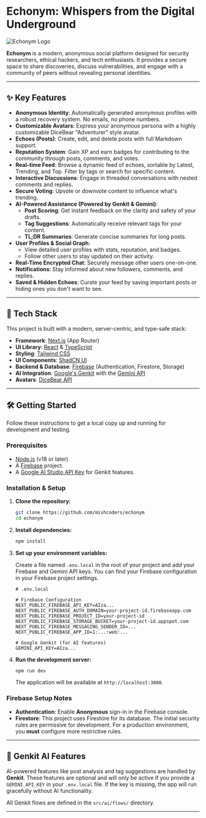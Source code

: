 # Echonym: Whispers from the Digital Underground

![Echonym Logo](https://media.discordapp.net/attachments/806888233422028800/1386138662739247225/raw.png?ex=6859467a&is=6857f4fa&hm=b32e245aaa3e551610c1ff1aad9008d1c753575dce84dbc1cd6e8776c528686a&=&format=webp&quality=lossless&width=788&height=788)

**Echonym** is a modern, anonymous social platform designed for security researchers, ethical hackers, and tech enthusiasts. It provides a secure space to share discoveries, discuss vulnerabilities, and engage with a community of peers without revealing personal identities.

---

## ✨ Key Features

-   **Anonymous Identity**: Automatically generated anonymous profiles with a robust recovery system. No emails, no phone numbers.
-   **Customizable Avatars**: Express your anonymous persona with a highly customizable DiceBear "Adventurer" style avatar.
-   **Echoes (Posts)**: Create, edit, and delete posts with full Markdown support.
-   **Reputation System**: Gain XP and earn badges for contributing to the community through posts, comments, and votes.
-   **Real-time Feed**: Browse a dynamic feed of echoes, sortable by Latest, Trending, and Top. Filter by tags or search for specific content.
-   **Interactive Discussions**: Engage in threaded conversations with nested comments and replies.
-   **Secure Voting**: Upvote or downvote content to influence what's trending.
-   **AI-Powered Assistance (Powered by Genkit & Gemini)**:
    -   **Post Scoring**: Get instant feedback on the clarity and safety of your drafts.
    -   **Tag Suggestions**: Automatically receive relevant tags for your content.
    -   **TL;DR Summaries**: Generate concise summaries for long posts.
-   **User Profiles & Social Graph**:
    -   View detailed user profiles with stats, reputation, and badges.
    -   Follow other users to stay updated on their activity.
-   **Real-Time Encrypted Chat**: Securely message other users one-on-one.
-   **Notifications**: Stay informed about new followers, comments, and replies.
-   **Saved & Hidden Echoes**: Curate your feed by saving important posts or hiding ones you don't want to see.

---

## 🚀 Tech Stack

This project is built with a modern, server-centric, and type-safe stack:

-   **Framework**: [Next.js](https://nextjs.org/) (App Router)
-   **UI Library**: [React](https://reactjs.org/) & [TypeScript](https://www.typescriptlang.org/)
-   **Styling**: [Tailwind CSS](https://tailwindcss.com/)
-   **UI Components**: [ShadCN UI](https://ui.shadcn.com/)
-   **Backend & Database**: [Firebase](https://firebase.google.com/) (Authentication, Firestore, Storage)
-   **AI Integration**: [Google's Genkit](https://firebase.google.com/docs/genkit) with the [Gemini API](https://ai.google.dev/docs/gemini_api_overview)
-   **Avatars**: [DiceBear API](https://www.dicebear.com/)

---

## 🛠️ Getting Started

Follow these instructions to get a local copy up and running for development and testing.

### Prerequisites

-   [Node.js](https://nodejs.org/) (v18 or later)
-   A [Firebase](https://firebase.google.com/) project.
-   A [Google AI Studio API Key](https://aistudio.google.com/app/apikey) for Genkit features.

### Installation & Setup

1.  **Clone the repository:**
    ```bash
    git clone https://github.com/mishcoders/echonym
    cd echonym
    ```

2.  **Install dependencies:**
    ```bash
    npm install
    ```

3.  **Set up your environment variables:**

    Create a file named `.env.local` in the root of your project and add your Firebase and Gemini API keys. You can find your Firebase configuration in your Firebase project settings.

    ```
    # .env.local

    # Firebase Configuration
    NEXT_PUBLIC_FIREBASE_API_KEY=AIza...
    NEXT_PUBLIC_FIREBASE_AUTH_DOMAIN=your-project-id.firebaseapp.com
    NEXT_PUBLIC_FIREBASE_PROJECT_ID=your-project-id
    NEXT_PUBLIC_FIREBASE_STORAGE_BUCKET=your-project-id.appspot.com
    NEXT_PUBLIC_FIREBASE_MESSAGING_SENDER_ID=...
    NEXT_PUBLIC_FIREBASE_APP_ID=1:...:web:...

    # Google Genkit (for AI features)
    GEMINI_API_KEY=AIza...
    ```

4.  **Run the development server:**
    ```bash
    npm run dev
    ```

    The application will be available at `http://localhost:3000`.

### Firebase Setup Notes

-   **Authentication**: Enable **Anonymous** sign-in in the Firebase console.
-   **Firestore**: This project uses Firestore for its database. The initial security rules are permissive for development. For a production environment, you **must** configure more restrictive rules.

---

## 🤖 Genkit AI Features

AI-powered features like post analysis and tag suggestions are handled by **Genkit**. These features are optional and will only be active if you provide a `GEMINI_API_KEY` in your `.env.local` file. If the key is missing, the app will run gracefully without AI functionality.

All Genkit flows are defined in the `src/ai/flows/` directory.

---

